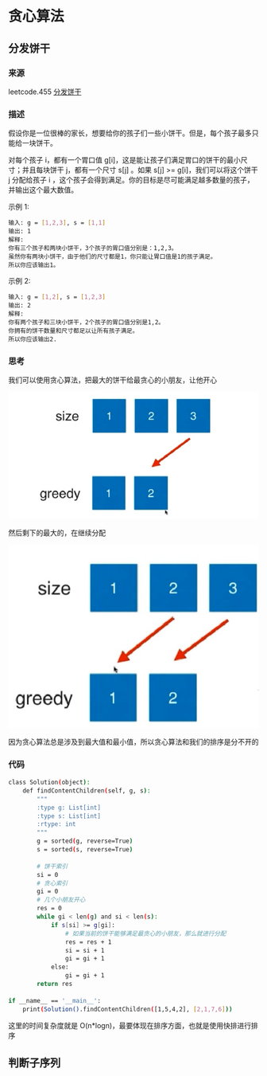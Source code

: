 # 贪心算法

## 分发饼干

### 来源

leetcode.455 [分发饼干](https://leetcode-cn.com/problems/assign-cookies/)

### 描述

假设你是一位很棒的家长，想要给你的孩子们一些小饼干。但是，每个孩子最多只能给一块饼干。

对每个孩子 i，都有一个胃口值 g[i]，这是能让孩子们满足胃口的饼干的最小尺寸；并且每块饼干 j，都有一个尺寸 s[j] 。如果 s[j] >= g[i]，我们可以将这个饼干 j 分配给孩子 i ，这个孩子会得到满足。你的目标是尽可能满足越多数量的孩子，并输出这个最大数值。


示例 1:

```bash
输入: g = [1,2,3], s = [1,1]
输出: 1
解释: 
你有三个孩子和两块小饼干，3个孩子的胃口值分别是：1,2,3。
虽然你有两块小饼干，由于他们的尺寸都是1，你只能让胃口值是1的孩子满足。
所以你应该输出1。
```

示例 2:

```bash
输入: g = [1,2], s = [1,2,3]
输出: 2
解释: 
你有两个孩子和三块小饼干，2个孩子的胃口值分别是1,2。
你拥有的饼干数量和尺寸都足以让所有孩子满足。
所以你应该输出2.
```

### 思考

我们可以使用贪心算法，把最大的饼干给最贪心的小朋友，让他开心

![image-20201017221724239](images/image-20201017221724239.png)

然后剩下的最大的，在继续分配

![image-20201017221742375](images/image-20201017221742375.png)

因为贪心算法总是涉及到最大值和最小值，所以贪心算法和我们的排序是分不开的

### 代码

```bash
class Solution(object):
    def findContentChildren(self, g, s):
        """
        :type g: List[int]
        :type s: List[int]
        :rtype: int
        """
        g = sorted(g, reverse=True)
        s = sorted(s, reverse=True)

        # 饼干索引
        si = 0
        # 贪心索引
        gi = 0
        # 几个小朋友开心
        res = 0
        while gi < len(g) and si < len(s):
            if s[si] >= g[gi]:
                # 如果当前的饼干能够满足最贪心的小朋友，那么就进行分配
                res = res + 1
                si = si + 1
                gi = gi + 1
            else:
                gi = gi + 1
        return res

if __name__ == '__main__':
    print(Solution().findContentChildren([1,5,4,2], [2,1,7,6]))
```

这里的时间复杂度就是 O(n*logn)，最要体现在排序方面，也就是使用快排进行排序



## 判断子序列

